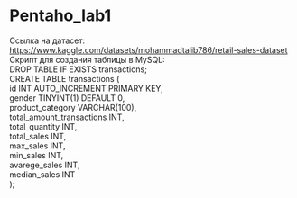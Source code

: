 # Pentaho_lab1

Ссылка на датасет: https://www.kaggle.com/datasets/mohammadtalib786/retail-sales-dataset
<br> Скрипт для создания таблицы в MySQL:
                            <br>DROP TABLE IF EXISTS transactions;
                            <br>CREATE TABLE transactions (
                              <br>id INT AUTO_INCREMENT PRIMARY KEY,
                              <br>gender TINYINT(1) DEFAULT 0,
                              <br>product_category VARCHAR(100),
                              <br>total_amount_transactions INT,
                              <br>total_quantity INT,
                              <br>total_sales INT,
                              <br>max_sales INT,
                              <br>min_sales INT,
                              <br>avarege_sales INT,
                              <br>median_sales INT
                            <br>);
